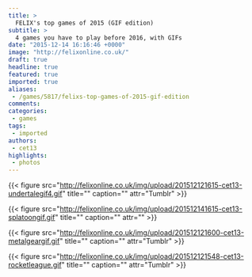 ```yaml
---
title: >
  FELIX's top games of 2015 (GIF edition)
subtitle: >
  4 games you have to play before 2016, with GIFs
date: "2015-12-14 16:16:46 +0000"
image: "http://felixonline.co.uk/"
draft: true
headline: true
featured: true
imported: true
aliases:
 - /games/5817/felixs-top-games-of-2015-gif-edition
comments:
categories:
 - games
tags:
 - imported
authors:
 - cet13
highlights:
 - photos
---
```



{{< figure src="http://felixonline.co.uk/img/upload/201512121615-cet13-undertalegif4.gif" title="" caption="" attr="Tumblr" >}}


{{< figure src="http://felixonline.co.uk/img/upload/201512141615-cet13-splatoongif.gif" title="" caption="" attr="" >}}


{{< figure src="http://felixonline.co.uk/img/upload/201512121600-cet13-metalgeargif.gif" title="" caption="" attr="Tumblr" >}}


{{< figure src="http://felixonline.co.uk/img/upload/201512121548-cet13-rocketleague.gif" title="" caption="" attr="Tumblr" >}}
